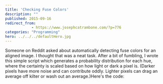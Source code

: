 ```yaml
---
title: 'Checking Fuse Colors'
description: ""
published: 2015-09-16
redirect_from: 
            - https://www.josephcatrambone.com/?p=776
categories: "Programming"
hero: ../../../defaultHero.jpg
---
```

Someone on Reddit asked about automatically detecting fuse colors for an aligned image. I thought that was a neat task. After a bit of fumbling, I wrote this simple script which generates a probability distribution for each hue, where the certainty is scaled based on how light or dark a pixel is. (Darker pixels have more noise and can contribute oddly. Lighter pixels can drag an average off kilter or wash out an average.)Here's the code:
